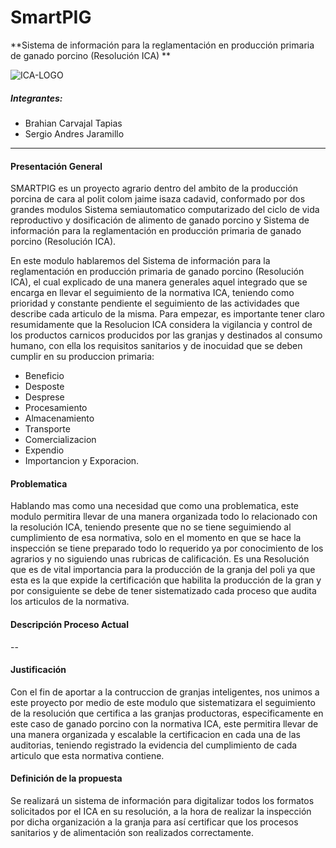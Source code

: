 # SmartPIG

**Sistema de información para la reglamentación en producción primaria de ganado porcino (Resolución ICA) **

![ICA-LOGO](https://user-images.githubusercontent.com/50468549/57561359-d9ca4300-7350-11e9-88ac-eed95f94d486.jpg)

##### *Integrantes:*
+ Brahian Carvajal Tapias
+ Sergio Andres Jaramillo 

---
#### Presentación General
SMARTPIG es un proyecto agrario dentro del ambito de la producción porcina de cara al polit colom jaime isaza cadavid, conformado por dos grandes modulos Sistema semiautomatico computarizado del ciclo de vida reproductivo y dosificación de alimento de ganado porcino y Sistema de información para la reglamentación en producción primaria de ganado porcino (Resolución ICA).

En este modulo hablaremos del Sistema de información para la reglamentación en producción primaria de ganado porcino (Resolución ICA), el cual explicado de una manera generales aquel integrado que se encarga en llevar el seguimiento de la normativa ICA, teniendo como prioridad y constante pendiente el seguimiento de las actividades que describe cada articulo de la misma. Para empezar, es importante tener claro resumidamente que la Resolucion ICA  considera la vigilancia y control de los productos carnicos producidos por las granjas y destinados al consumo humano, con ella los requisitos sanitarios y de inocuidad que se deben cumplir en su produccion primaria:  

+ Beneficio
+ Desposte
+ Desprese
+ Procesamiento
+ Almacenamiento 
+ Transporte
+ Comercializacion 
+ Expendio
+ Importancion y Exporacion.

#### Problematica
Hablando mas como una necesidad que como una problematica, este modulo permitira llevar de una manera organizada todo lo relacionado con la resolución ICA,
teniendo presente que no se tiene seguimiendo al cumplimiento de esa normativa, solo en el momento en que se hace la inspección se tiene preparado todo lo requerido
ya por conocimiento de los agrarios y no siguiendo unas rubricas de calificación. Es una Resolución que es de vital importancia para la producción de la granja del
poli ya que esta es la que expide la certificación que habilita la producción de la gran y por consiguiente se debe de tener sistematizado cada proceso que audita los articulos de la normativa.

#### Descripción Proceso Actual
--

#### Justificación
Con el fin de aportar a la contruccion de granjas inteligentes, nos unimos a este proyecto por medio de este modulo que sistematizara el seguimiento de la resolución que certifica a las granjas productoras, especificamente en este caso de ganado porcino con la normativa ICA, este permitira llevar de una manera organizada y escalable la certificacion en cada una de las auditorias, teniendo registrado la evidencia del cumplimiento de cada articulo que esta normativa contiene.

#### Definición de la propuesta
Se realizará un sistema de información para digitalizar todos los formatos solicitados por el ICA en su resolución, a la hora de realizar la inspección por dicha organización a la granja para así certificar que los procesos sanitarios y de alimentación son realizados correctamente.
